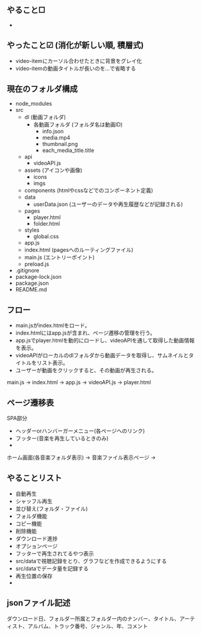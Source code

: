 ## やること□
- 



## やったこと☑ (消化が新しい順, 積層式)
- video-itemにカーソル合わせたときに背景をグレイ化
- video-itemの動画タイトルが長いのを...で省略する



## 現在のフォルダ構成
- node_modules
- src
  - dl (動画フォルダ)
    - 各動画フォルダ (フォルダ名は動画ID)
      - info.json
      - media.mp4
      - thumbnail.png
      - each_media_title.title
  - api
    - videoAPI.js
  - assets (アイコンや画像)
    - icons
    - imgs
  - components (htmlやcssなどでのコンポーネント定義)
  - data
    - userData.json (ユーザーのデータや再生履歴などが記録される)
  - pages
    - player.html
    - folder.html
  - styles
    - global.css
  - app.js
  - index.html (pagesへのルーティングファイル)
  - main.js (エントリーポイント)
  - preload.js
- .gitignore
- package-lock.json
- package.json
- README.md

## フロー
- main.jsがindex.htmlをロード。
- index.htmlにはapp.jsが含まれ、ページ遷移の管理を行う。
- app.jsでplayer.htmlを動的にロードし、videoAPIを通して取得した動画情報を表示。
- videoAPIがローカルのdlフォルダから動画データを取得し、サムネイルとタイトルをリスト表示。
- ユーザーが動画をクリックすると、その動画が再生される。
  
main.js -> index.html -> app.js -> videoAPI.js -> player.html

## ページ遷移表
SPA部分
- ヘッダーorハンバーガーメニュー(各ページへのリンク)
- フッター(音楽を再生しているときのみ)
- 

ホーム画面(各音楽フォルダ表示) -> 音楽ファイル表示ページ -> 


## やることリスト
- 自動再生
- シャッフル再生
- 並び替え(フォルダ・ファイル)
- フォルダ機能
- コピー機能
- 削除機能
- ダウンロード進捗
- オプションページ
- フッターで再生されてるやつ表示
- src/dataで視聴記録をとり、グラフなどを作成できるようにする
- src/dataでデータ量を記録する
- 再生位置の保存
- 
## jsonファイル記述
ダウンロード日、フォルダー所属とフォルダー内のナンバー、タイトル、アーティスト、アルバム、トラック番号、ジャンル、年、コメント
